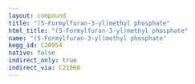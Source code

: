 ```yaml
---
layout: compound
title: "(5-Formylfuran-3-yl)methyl phosphate"
html_title: "(5-Formylfuran-3-yl)methyl phosphate"
name: "(5-Formylfuran-3-yl)methyl phosphate"
kegg_id: C20954
native: false
indirect_only: true
indirect_via: C21068
---
```

